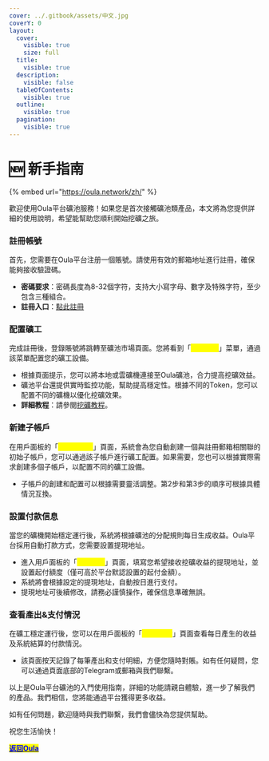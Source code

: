 ```yaml
---
cover: ../.gitbook/assets/中文.jpg
coverY: 0
layout:
  cover:
    visible: true
    size: full
  title:
    visible: true
  description:
    visible: false
  tableOfContents:
    visible: true
  outline:
    visible: true
  pagination:
    visible: true
---
```


# 🆕 新手指南

{% embed url="https://oula.network/zh/" %}

歡迎使用Oula平台礦池服務！如果您是首次接觸礦池類產品，本文將為您提供詳細的使用說明，希望能幫助您順利開始挖礦之旅。

### **註冊帳號**

首先，您需要在Oula平台注册一個賬號。請使用有效的郵箱地址進行註冊，確保能夠接收驗證碼。

* **密碼要求**：密碼長度為8-32個字符，支持大小寫字母、數字及特殊字符，至少包含三種組合。
* **註冊入口**：[點此註冊](https://oula.network/zh/register)

### **配置礦工**

完成註冊後，登錄賬號將跳轉至礦池市場頁面。您將看到「<mark style="color:yellow;">**礦工管理**</mark>」菜單，通過該菜單配置您的礦工設備。

* 根據頁面提示，您可以將本地或雲礦機連接至Oula礦池，合力提高挖礦效益。
* 礦池平台還提供實時監控功能，幫助提高穩定性。根據不同的Token，您可以配置不同的礦機以優化挖礦效果。
* **詳細教程**：請參閱[挖礦教程](../mining-tutorial/overview.md)。

### **新建子帳戶**

在用戶面板的「<mark style="color:yellow;">**子帳戶管理**</mark>」頁面，系統會為您自動創建一個與註冊郵箱相關聯的初始子帳戶，您可以通過該子帳戶進行礦工配置。如果需要，您也可以根據實際需求創建多個子帳戶，以配置不同的礦工設備。

* 子帳戶的創建和配置可以根據需要靈活調整。第2步和第3步的順序可根據具體情況互換。

### **設置付款信息**

當您的礦機開始穩定運行後，系統將根據礦池的分配規則每日生成收益。Oula平台採用自動打款方式，您需要設置提現地址。

* 進入用戶面板的「<mark style="color:yellow;">**付款設置**</mark>」頁面，填寫您希望接收挖礦收益的提現地址，並設置起付額度（僅可高於平台默認設置的起付金額）。
* 系統將會根據設定的提現地址，自動按日進行支付。
* 提現地址可後續修改，請務必謹慎操作，確保信息準確無誤。

### **查看產出&支付情況**

在礦工穩定運行後，您可以在用戶面板的「<mark style="color:yellow;">**產出/支付**</mark>」頁面查看每日產生的收益及系統結算的付款情況。

* 該頁面按天記錄了每筆產出和支付明細，方便您隨時對賬。如有任何疑問，您可以通過頁面底部的Telegram或郵箱與我們聯繫。



以上是Oula平台礦池的入門使用指南，詳細的功能請親自體驗，進一步了解我們的產品。我們相信，您將能通過平台獲得更多收益。

如有任何問題，歡迎隨時與我們聯繫，我們會儘快為您提供幫助。



祝您生活愉快！





[<mark style="color:blue;">**返回Oula**</mark>](https://oula.network/zh/login)
